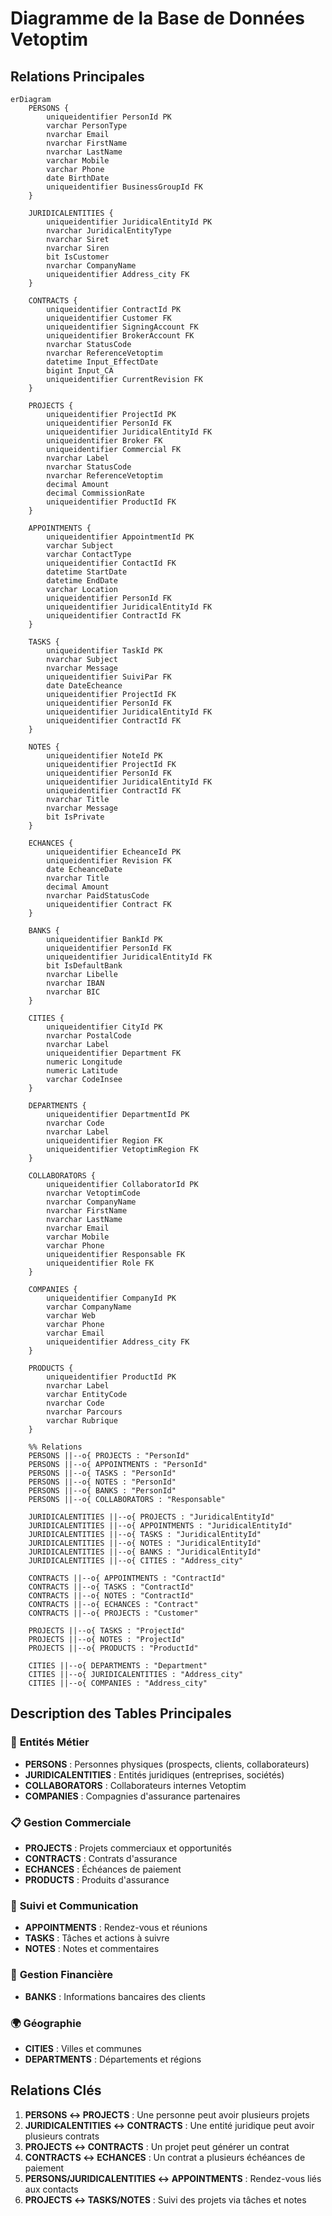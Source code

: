 # Diagramme de la Base de Données Vetoptim

## Relations Principales

```mermaid
erDiagram
    PERSONS {
        uniqueidentifier PersonId PK
        varchar PersonType
        nvarchar Email
        nvarchar FirstName
        nvarchar LastName
        varchar Mobile
        varchar Phone
        date BirthDate
        uniqueidentifier BusinessGroupId FK
    }
    
    JURIDICALENTITIES {
        uniqueidentifier JuridicalEntityId PK
        nvarchar JuridicalEntityType
        nvarchar Siret
        nvarchar Siren
        bit IsCustomer
        nvarchar CompanyName
        uniqueidentifier Address_city FK
    }
    
    CONTRACTS {
        uniqueidentifier ContractId PK
        uniqueidentifier Customer FK
        uniqueidentifier SigningAccount FK
        uniqueidentifier BrokerAccount FK
        nvarchar StatusCode
        nvarchar ReferenceVetoptim
        datetime Input_EffectDate
        bigint Input_CA
        uniqueidentifier CurrentRevision FK
    }
    
    PROJECTS {
        uniqueidentifier ProjectId PK
        uniqueidentifier PersonId FK
        uniqueidentifier JuridicalEntityId FK
        uniqueidentifier Broker FK
        uniqueidentifier Commercial FK
        nvarchar Label
        nvarchar StatusCode
        nvarchar ReferenceVetoptim
        decimal Amount
        decimal CommissionRate
        uniqueidentifier ProductId FK
    }
    
    APPOINTMENTS {
        uniqueidentifier AppointmentId PK
        varchar Subject
        varchar ContactType
        uniqueidentifier ContactId FK
        datetime StartDate
        datetime EndDate
        varchar Location
        uniqueidentifier PersonId FK
        uniqueidentifier JuridicalEntityId FK
        uniqueidentifier ContractId FK
    }
    
    TASKS {
        uniqueidentifier TaskId PK
        nvarchar Subject
        nvarchar Message
        uniqueidentifier SuiviPar FK
        date DateEcheance
        uniqueidentifier ProjectId FK
        uniqueidentifier PersonId FK
        uniqueidentifier JuridicalEntityId FK
        uniqueidentifier ContractId FK
    }
    
    NOTES {
        uniqueidentifier NoteId PK
        uniqueidentifier ProjectId FK
        uniqueidentifier PersonId FK
        uniqueidentifier JuridicalEntityId FK
        uniqueidentifier ContractId FK
        nvarchar Title
        nvarchar Message
        bit IsPrivate
    }
    
    ECHANCES {
        uniqueidentifier EcheanceId PK
        uniqueidentifier Revision FK
        date EcheanceDate
        nvarchar Title
        decimal Amount
        nvarchar PaidStatusCode
        uniqueidentifier Contract FK
    }
    
    BANKS {
        uniqueidentifier BankId PK
        uniqueidentifier PersonId FK
        uniqueidentifier JuridicalEntityId FK
        bit IsDefaultBank
        nvarchar Libelle
        nvarchar IBAN
        nvarchar BIC
    }
    
    CITIES {
        uniqueidentifier CityId PK
        nvarchar PostalCode
        nvarchar Label
        uniqueidentifier Department FK
        numeric Longitude
        numeric Latitude
        varchar CodeInsee
    }
    
    DEPARTMENTS {
        uniqueidentifier DepartmentId PK
        nvarchar Code
        nvarchar Label
        uniqueidentifier Region FK
        uniqueidentifier VetoptimRegion FK
    }
    
    COLLABORATORS {
        uniqueidentifier CollaboratorId PK
        nvarchar VetoptimCode
        nvarchar CompanyName
        nvarchar FirstName
        nvarchar LastName
        nvarchar Email
        varchar Mobile
        varchar Phone
        uniqueidentifier Responsable FK
        uniqueidentifier Role FK
    }
    
    COMPANIES {
        uniqueidentifier CompanyId PK
        varchar CompanyName
        varchar Web
        varchar Phone
        varchar Email
        uniqueidentifier Address_city FK
    }
    
    PRODUCTS {
        uniqueidentifier ProductId PK
        nvarchar Label
        varchar EntityCode
        nvarchar Code
        nvarchar Parcours
        varchar Rubrique
    }

    %% Relations
    PERSONS ||--o{ PROJECTS : "PersonId"
    PERSONS ||--o{ APPOINTMENTS : "PersonId"
    PERSONS ||--o{ TASKS : "PersonId"
    PERSONS ||--o{ NOTES : "PersonId"
    PERSONS ||--o{ BANKS : "PersonId"
    PERSONS ||--o{ COLLABORATORS : "Responsable"
    
    JURIDICALENTITIES ||--o{ PROJECTS : "JuridicalEntityId"
    JURIDICALENTITIES ||--o{ APPOINTMENTS : "JuridicalEntityId"
    JURIDICALENTITIES ||--o{ TASKS : "JuridicalEntityId"
    JURIDICALENTITIES ||--o{ NOTES : "JuridicalEntityId"
    JURIDICALENTITIES ||--o{ BANKS : "JuridicalEntityId"
    JURIDICALENTITIES ||--o{ CITIES : "Address_city"
    
    CONTRACTS ||--o{ APPOINTMENTS : "ContractId"
    CONTRACTS ||--o{ TASKS : "ContractId"
    CONTRACTS ||--o{ NOTES : "ContractId"
    CONTRACTS ||--o{ ECHANCES : "Contract"
    CONTRACTS ||--o{ PROJECTS : "Customer"
    
    PROJECTS ||--o{ TASKS : "ProjectId"
    PROJECTS ||--o{ NOTES : "ProjectId"
    PROJECTS ||--o{ PRODUCTS : "ProductId"
    
    CITIES ||--o{ DEPARTMENTS : "Department"
    CITIES ||--o{ JURIDICALENTITIES : "Address_city"
    CITIES ||--o{ COMPANIES : "Address_city"
```

## Description des Tables Principales

### 🏢 **Entités Métier**
- **PERSONS** : Personnes physiques (prospects, clients, collaborateurs)
- **JURIDICALENTITIES** : Entités juridiques (entreprises, sociétés)
- **COLLABORATORS** : Collaborateurs internes Vetoptim
- **COMPANIES** : Compagnies d'assurance partenaires

### 📋 **Gestion Commerciale**
- **PROJECTS** : Projets commerciaux et opportunités
- **CONTRACTS** : Contrats d'assurance
- **ECHANCES** : Échéances de paiement
- **PRODUCTS** : Produits d'assurance

### 📅 **Suivi et Communication**
- **APPOINTMENTS** : Rendez-vous et réunions
- **TASKS** : Tâches et actions à suivre
- **NOTES** : Notes et commentaires

### 🏦 **Gestion Financière**
- **BANKS** : Informations bancaires des clients

### 🌍 **Géographie**
- **CITIES** : Villes et communes
- **DEPARTMENTS** : Départements et régions

## Relations Clés

1. **PERSONS ↔ PROJECTS** : Une personne peut avoir plusieurs projets
2. **JURIDICALENTITIES ↔ CONTRACTS** : Une entité juridique peut avoir plusieurs contrats
3. **PROJECTS ↔ CONTRACTS** : Un projet peut générer un contrat
4. **CONTRACTS ↔ ECHANCES** : Un contrat a plusieurs échéances de paiement
5. **PERSONS/JURIDICALENTITIES ↔ APPOINTMENTS** : Rendez-vous liés aux contacts
6. **PROJECTS ↔ TASKS/NOTES** : Suivi des projets via tâches et notes

